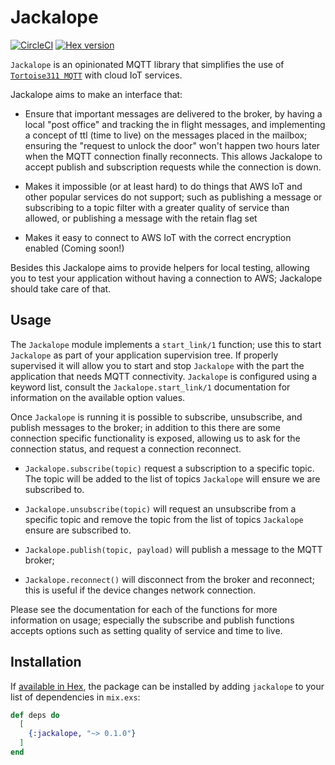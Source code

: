 # Jackalope

[![CircleCI](https://circleci.com/gh/smartrent/jackalope.svg?style=svg)](https://circleci.com/gh/smartrent/jackalope)
[![Hex version](https://img.shields.io/hexpm/v/jackalope.svg "Hex version")](https://hex.pm/packages/jackalope)

<!-- MDOC !-->

`Jackalope` is an opinionated MQTT library that simplifies the use of
[`Tortoise311 MQTT`](https://hex.pm/packages/tortoise311) with cloud IoT
services.

Jackalope aims to make an interface that:

- Ensure that important messages are delivered to the broker, by
  having a local "post office" and tracking the in flight messages,
  and implementing a concept of ttl (time to live) on the messages
  placed in the mailbox; ensuring the "request to unlock the door"
  won't happen two hours later when the MQTT connection finally
  reconnects. This allows Jackalope to accept publish and
  subscription requests while the connection is down.

- Makes it impossible (or at least hard) to do things that AWS IoT
  and other popular services do not support; such as publishing a
  message or subscribing to a topic filter with a greater quality of
  service than allowed, or publishing a message with the retain flag
  set

- Makes it easy to connect to AWS IoT with the correct encryption
  enabled (Coming soon!)

Besides this Jackalope aims to provide helpers for local testing,
allowing you to test your application without having a connection to
AWS; Jackalope should take care of that.

## Usage

The `Jackalope` module implements a `start_link/1` function; use this
to start `Jackalope` as part of your application supervision tree. If
properly supervised it will allow you to start and stop `Jackalope`
with the part the application that needs MQTT connectivity.
`Jackalope` is configured using a keyword list, consult the
`Jackalope.start_link/1` documentation for information on the
available option values.

Once `Jackalope` is running it is possible to subscribe, unsubscribe,
and publish messages to the broker; in addition to this there are some
connection specific functionality is exposed, allowing us to ask for
the connection status, and request a connection reconnect.

- `Jackalope.subscribe(topic)` request a subscription to a specific
  topic. The topic will be added to the list of topics `Jackalope`
  will ensure we are subscribed to.

- `Jackalope.unsubscribe(topic)` will request an unsubscribe from a
  specific topic and remove the topic from the list of topics
  `Jackalope` ensure are subscribed to.

- `Jackalope.publish(topic, payload)` will publish a message to the
  MQTT broker;

- `Jackalope.reconnect()` will disconnect from the broker and
  reconnect; this is useful if the device changes network connection.

Please see the documentation for each of the functions for more
information on usage; especially the subscribe and publish functions
accepts options such as setting quality of service and time to live.

<!-- MDOC !-->

## Installation

If [available in Hex](https://hex.pm/docs/publish), the package can be
installed by adding `jackalope` to your list of dependencies in
`mix.exs`:

```elixir
def deps do
  [
    {:jackalope, "~> 0.1.0"}
  ]
end
```
